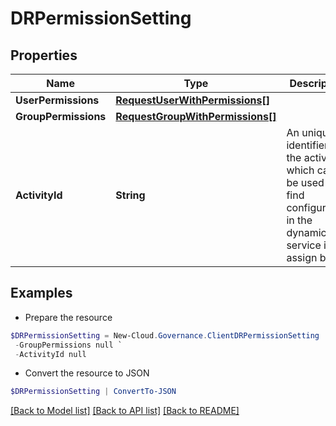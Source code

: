 # DRPermissionSetting
## Properties

Name | Type | Description | Notes
------------ | ------------- | ------------- | -------------
**UserPermissions** | [**RequestUserWithPermissions[]**](RequestUserWithPermissions.md) |  | [optional] 
**GroupPermissions** | [**RequestGroupWithPermissions[]**](RequestGroupWithPermissions.md) |  | [optional] 
**ActivityId** | **String** | An unique identifier for the activity which can be used to find configuration in the dynamic service if it is assign by IT | [optional] 

## Examples

- Prepare the resource
```powershell
$DRPermissionSetting = New-Cloud.Governance.ClientDRPermissionSetting  -UserPermissions null `
 -GroupPermissions null `
 -ActivityId null
```

- Convert the resource to JSON
```powershell
$DRPermissionSetting | ConvertTo-JSON
```

[[Back to Model list]](../README.md#documentation-for-models) [[Back to API list]](../README.md#documentation-for-api-endpoints) [[Back to README]](../README.md)

